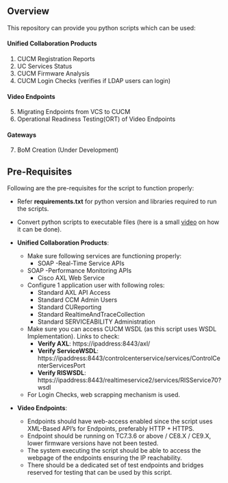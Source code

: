 ## Overview
This repository can provide you python scripts which can be used:

#### Unified Collaboration Products
  1. CUCM Registration Reports
  2. UC Services Status
  3. CUCM Firmware Analysis
  4. CUCM Login Checks (verifies if LDAP users can login)
#### Video Endpoints
  5. Migrating Endpoints from VCS to CUCM
  6. Operational Readiness Testing(ORT) of Video Endpoints
#### Gateways
  7. BoM Creation (Under Development)

## Pre-Requisites
Following are the pre-requisites for the script to function properly:

 - Refer **requirements.txt** for python version and libraries required to run the scripts.
 - Convert python scripts to executable files (here is a small [video](https://www.youtube.com/watch?v=lOIJIk_maO4) on how it can be done).
 - **Unified Collaboration Products**:
    - Make sure following services are functioning properly:
        - SOAP -Real-Time Service APIs
	- SOAP -Performance Monitoring APIs
        - Cisco AXL Web Service
    - Configure 1 application user with following roles:
        - Standard AXL API Access
        - Standard CCM Admin Users
        - Standard CUReporting
        - Standard RealtimeAndTraceCollection
        - Standard SERVICEABILITY Administration
    - Make sure you can access CUCM WSDL (as this script uses WSDL Implementation). Links to check:
        - **Verify AXL**: https://ipaddress:8443/axl/
        - **Verify ServiceWSDL**: https://ipaddress:8443/controlcenterservice/services/ControlCenterServicesPort
        - **Verify RISWSDL**: https://ipaddress:8443/realtimeservice2/services/RISService70?wsdl
    - For Login Checks, web scrapping mechanism is used.
  
  - **Video Endpoints**:
    - Endpoints should have web-access enabled since the script uses XML-Based API’s for Endpoints, preferably HTTP + HTTPS.
    - Endpoint should be running on TC7.3.6 or above / CE8.X / CE9.X, lower firmware versions have not been tested.
    - The system executing the script should be able to access the webpage of the endpoints ensuring the IP reachability.
    - There should be a dedicated set of test endpoints and bridges reserved for testing that can be used by this script.


  
        
 
 
  
